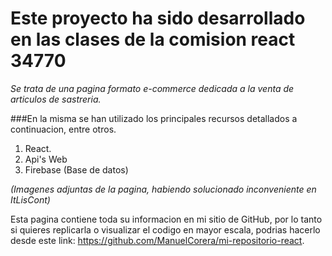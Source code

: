 # Este proyecto ha sido desarrollado en las clases de la comision react 34770

_Se trata de una pagina formato e-commerce dedicada a la venta de articulos de sastreria._

###En la misma se han utilizado los principales recursos detallados a continuacion, entre otros.

1. React.
2. Api's Web
3. Firebase (Base de datos)

_(Imagenes adjuntas de la pagina, habiendo solucionado inconveniente en ItLisCont)_

Esta pagina contiene toda su informacion en mi sitio de GitHub, por lo tanto si quieres replicarla o visualizar el codigo en mayor escala, podrias hacerlo desde este link: https://github.com/ManuelCorera/mi-repositorio-react.

